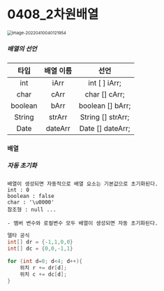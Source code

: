 # 0408_2차원배열

<img src="C:\Users\kim\AppData\Roaming\Typora\typora-user-images\image-20220410040121954.png" alt="image-20220410040121954" style="zoom:67%;" />

##### 배열의 선언

|  타입   | 배열 이름 |       선언        |
| :-----: | :-------: | :---------------: |
|   int   |   iArr    |   int [ ] iArr;   |
|  char   |   cArr    |   char [] cArr;   |
| boolean |   bArr    | boolean [] bArr;  |
| String  |  strArr   | String [] strArr; |
|  Date   |  dateArr  | Date [] dateArr;  |



#### 배열

##### 자동 초기화

```
배열이 생성되면 자동적으로 배열 요소는 기본값으로 초기화된다.
int : 0
boolean : false
char : '\u0000'
참조형 : null ...

- 멤버 변수와 로컬변수 모두 배열이 생성되면 자동 초기화된다.
```



```java
델타 공식
int[] dr = {-1,1,0,0}
int[] dc = {0,0,-1,1}

for (int d=0; d<4; d++){
	위치 r += dr[d]; 
	위치 c += dc[d];
}
```

